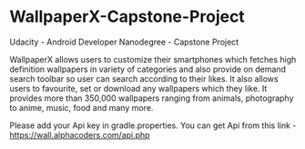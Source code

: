 # WallpaperX-Capstone-Project
Udacity - Android Developer Nanodegree - Capstone Project

WallpaperX allows users to customize their smartphones which fetches high definition wallpapers in variety
of categories and also provide on demand search toolbar so user can search according to their
likes. It also allows users to favourite, set or download any wallpapers which they like.  It provides
more than 350,000 wallpapers ranging from animals, photography to anime, music, food and many more.

Please add your Api key in gradle.properties.
You can get Api from this link - https://wall.alphacoders.com/api.php
